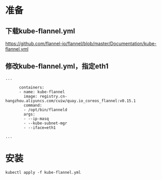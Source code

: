 # 准备
## 下载kube-flannel.yml
https://github.com/flannel-io/flannel/blob/master/Documentation/kube-flannel.yml
## 修改kube-flannel.yml，指定eth1
```
...

      containers:
      - name: kube-flannel
        image: registry.cn-hangzhou.aliyuncs.com/cuiw/quay.io_coreos_flannel:v0.15.1
        command:
        - /opt/bin/flanneld
        args:
        - --ip-masq
        - --kube-subnet-mgr
        - --iface=eth1

...
```

# 安装
```
kubectl apply -f kube-flannel.yml
```